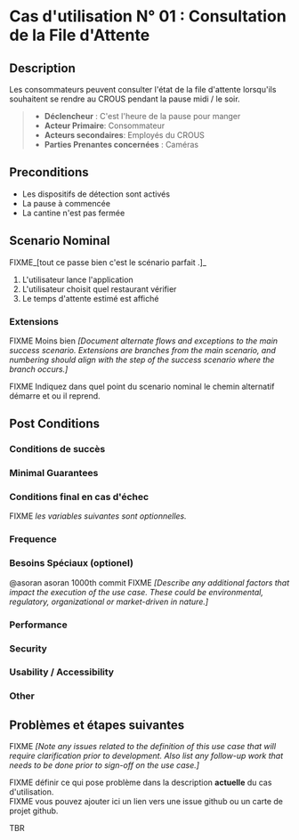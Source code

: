 # Cas d'utilisation N° 01 :  Consultation de la File d'Attente

##	Description

Les consommateurs peuvent consulter l'état de la file d'attente lorsqu'ils souhaitent se rendre au CROUS pendant la pause midi / le soir.

> * **Déclencheur** : C'est l'heure de la pause pour manger
> * **Acteur Primaire**: Consommateur   
> * **Acteurs secondaires**: Employés du CROUS
> * **Parties Prenantes concernées** : Caméras
 
## Preconditions

* Les dispositifs de détection sont activés
* La pause à commencée
* La cantine n'est pas fermée

## Scenario Nominal

FIXME_[tout ce passe bien c'est le scénario parfait .]_

1.	L'utilisateur lance l'application
2. L'utilisateur choisit quel restaurant vérifier
3. Le temps d'attente estimé est affiché

###	Extensions
FIXME Moins bien _[Document alternate flows and exceptions to the main success scenario. Extensions are branches from the main scenario, and numbering should align with the step of the success scenario where the branch occurs.]_

FIXME Indiquez dans quel point du scenario nominal le chemin alternatif démarre et ou il reprend.


## Post Conditions
### Conditions de succès 


### Minimal Guarantees


### Conditions final en cas d'échec


FIXME _les variables suivantes sont optionnelles._


### Frequence


### Besoins Spéciaux (optionel)  
@asoran
asoran 1000th commit 
FIXME _[Describe any additional factors that impact the execution of the use case. These could be environmental, regulatory, organizational or market-driven in nature.]_  
### Performance  
###	Security  
###	Usability / Accessibility  
###	Other  

##	Problèmes et étapes suivantes  
FIXME _[Note any issues related to the definition of this use case that will require clarification prior to development. Also list any follow-up work that needs to be done prior to sign-off on the use case.]_  

FIXME définir ce qui pose problème dans la description **actuelle** du cas d'utilisation.  
FIXME vous pouvez ajouter ici un lien vers une issue github ou un carte de projet github.

TBR
